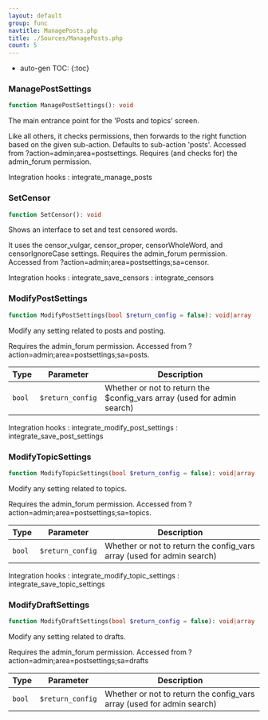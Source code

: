 ```yaml
---
layout: default
group: func
navtitle: ManagePosts.php
title: ./Sources/ManagePosts.php
count: 5
---
```

* auto-gen TOC:
{:toc}
### ManagePostSettings

```php
function ManagePostSettings(): void
```
The main entrance point for the 'Posts and topics' screen.

Like all others, it checks permissions, then forwards to the right function
based on the given sub-action.
Defaults to sub-action 'posts'.
Accessed from ?action=admin;area=postsettings.
Requires (and checks for) the admin_forum permission.

Integration hooks
: integrate_manage_posts

### SetCensor

```php
function SetCensor(): void
```
Shows an interface to set and test censored words.

It uses the censor_vulgar, censor_proper, censorWholeWord, and censorIgnoreCase
settings.
Requires the admin_forum permission.
Accessed from ?action=admin;area=postsettings;sa=censor.

Integration hooks
: integrate_save_censors
: integrate_censors

### ModifyPostSettings

```php
function ModifyPostSettings(bool $return_config = false): void|array
```
Modify any setting related to posts and posting.

Requires the admin_forum permission.
Accessed from ?action=admin;area=postsettings;sa=posts.

Type|Parameter|Description
---|---|---
`bool`|`$return_config`|Whether or not to return the $config_vars array (used for admin search)

Integration hooks
: integrate_modify_post_settings
: integrate_save_post_settings

### ModifyTopicSettings

```php
function ModifyTopicSettings(bool $return_config = false): void|array
```
Modify any setting related to topics.

Requires the admin_forum permission.
Accessed from ?action=admin;area=postsettings;sa=topics.

Type|Parameter|Description
---|---|---
`bool`|`$return_config`|Whether or not to return the config_vars array (used for admin search)

Integration hooks
: integrate_modify_topic_settings
: integrate_save_topic_settings

### ModifyDraftSettings

```php
function ModifyDraftSettings(bool $return_config = false): void|array
```
Modify any setting related to drafts.

Requires the admin_forum permission.
Accessed from ?action=admin;area=postsettings;sa=drafts

Type|Parameter|Description
---|---|---
`bool`|`$return_config`|Whether or not to return the config_vars array (used for admin search)

